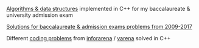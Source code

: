 [Algorithms & data structures](https://github.com/rusuraluca/cpp/tree/main/algo-ds) implemented in C++ for my baccalaureate & university admission exam 

[Solutions for baccalaureate & admission exams problems from 2009-2017](https://github.com/rusuraluca/cpp/tree/main/algo-ds)

Different [coding problems](https://github.com/rusuraluca/cpp/tree/main/infoarena) from [inforarena](https://www.infoarena.ro/) / [varena](https://www.varena.ro/) solved in C++ 

